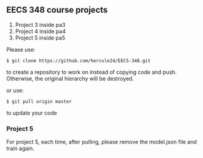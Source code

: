 ## EECS 348 course projects
1. Project 3 inside pa3
2. Project 4 inside pa4
3. Project 5 inside pa5

Please use:

```
$ git clone https://github.com/hercule24/EECS-348.git
```
to create a repository to work on instead of copying code and push. Otherwise, the original hierarchy will be destroyed.

or use:

```
$ git pull origin master
```
to update your code

### Project 5
For project 5, each time, after pulling, please remove the model.json file and train again.
